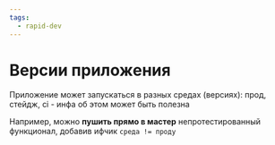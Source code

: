 ```yaml
---
tags:
  - rapid-dev
---
```


# Версии приложения

Приложение может запускаться в разных средах (версиях): прод, стейдж, ci - инфа об этом может быть полезна

Например, можно **пушить прямо в мастер** непротестированный функционал, добавив ифчик `среда != проду` 
